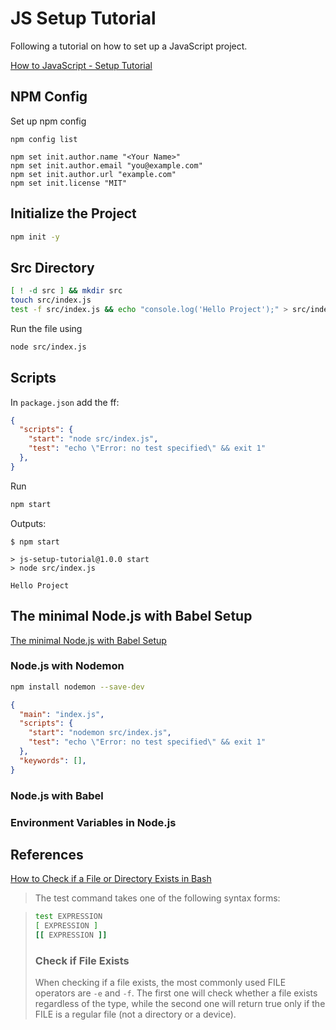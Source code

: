 # JS Setup Tutorial

Following a tutorial on how to set up a JavaScript project.

[How to JavaScript - Setup Tutorial](https://www.robinwieruch.de/javascript-project-setup-tutorial)

## NPM Config

Set up npm config

```
npm config list
 
npm set init.author.name "<Your Name>"
npm set init.author.email "you@example.com"
npm set init.author.url "example.com"
npm set init.license "MIT"
```

## Initialize the Project

```sh
npm init -y
```

## Src Directory

```sh
[ ! -d src ] && mkdir src
touch src/index.js
test -f src/index.js && echo "console.log('Hello Project');" > src/index.js
```

Run the file using

```sh
node src/index.js
```

## Scripts

In `package.json` add the ff:

```json
{
  "scripts": {
    "start": "node src/index.js",
    "test": "echo \"Error: no test specified\" && exit 1"
  },
}
```

Run 

```sh
npm start
```

Outputs:

```
$ npm start

> js-setup-tutorial@1.0.0 start
> node src/index.js

Hello Project
```

## The minimal Node.js with Babel Setup

[The minimal Node.js with Babel Setup](https://www.robinwieruch.de/minimal-node-js-babel-setup)

### Node.js with Nodemon

```sh
npm install nodemon --save-dev
```

```json
{
  "main": "index.js",
  "scripts": {
    "start": "nodemon src/index.js",
    "test": "echo \"Error: no test specified\" && exit 1"
  },
  "keywords": [],
}
```

### Node.js with Babel

### Environment Variables in Node.js

## References

[How to Check if a File or Directory Exists in Bash](https://linuxize.com/post/bash-check-if-file-exists/)

> The test command takes one of the following syntax forms:

> ```sh
> test EXPRESSION
> [ EXPRESSION ]
> [[ EXPRESSION ]]
> ```
> 
> ### Check if File Exists
> 
> When checking if a file exists, the most commonly used FILE operators are `-e` and `-f`. The first one will check whether a file exists regardless of the type, while the second one will return true only if the FILE is a regular file (not a directory or a device).

